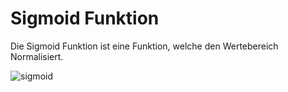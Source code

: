 # Sigmoid Funktion

Die Sigmoid Funktion ist eine Funktion, welche den Wertebereich Normalisiert.

![sigmoid](../../Digitaltechnik/assets/sigmoid.png)